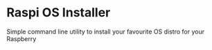 Raspi OS Installer
==================
Simple command line utility to install your favourite OS distro for your Raspberry

